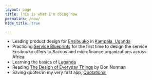 ```yaml
---
layout: page
title: This is what I'm doing now
permalink: /now/
hide_title: true

---
```


- Leading product design for [Ensibuuko][en] in [Kampala, Uganda][ku]
- Practicing [Service Blueprints][sb] for the first time to design the service Ensibuuko offers to Saccos and microfinance organizations across Africa
- Learning the basics of [Luganda][lu]
- Reading [The Design of Everyday Things][et] by Don Norman
- Saving quotes in my very first app, [Quotational][qu]

[en]: http://ensibuuko.com
[ku]: /blog/designing-in-uganda
[sb]: https://www.cooper.com/journal/2014/08/service-blueprints-laying-the-foundation
[et]: https://www.amazon.com/Design-Everyday-Things-Revised-Expanded/dp/0465050654
[lu]: https://en.wikipedia.org/wiki/Luganda
[qu]: http://quotation.al